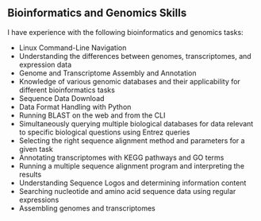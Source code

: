 ## Bioinformatics and Genomics Skills

I have experience with the following bioinformatics and genomics tasks:

- Linux Command-Line Navigation
- Understanding the differences between genomes, transcriptomes, and expression data
- Genome and Transcriptome Assembly and Annotation
- Knowledge of various genomic databases and their applicability for different bioinformatics tasks
- Sequence Data Download
- Data Format Handling with Python
- Running BLAST on the web and from the CLI
- Simultaneously querying multiple biological databases for data relevant to specific biological questions using Entrez queries
- Selecting the right sequence alignment method and parameters for a given task
- Annotating transcriptomes with KEGG pathways and GO terms
- Running a multiple sequence alignment program and interpreting the results
- Understanding Sequence Logos and determining information content
- Searching nucleotide and amino acid sequence data using regular expressions
- Assembling genomes and transcriptomes



